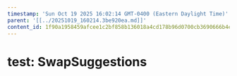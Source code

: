 ```yaml
---
timestamp: 'Sun Oct 19 2025 16:02:14 GMT-0400 (Eastern Daylight Time)'
parent: '[[../20251019_160214.3be920ea.md]]'
content_id: 1f90a1958459afcee1c2bf858b136018a4cd178b96d0700cb3690666b4e3356e
---
```


# test: SwapSuggestions
